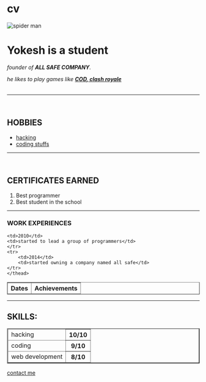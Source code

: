 # cv

<html>

<head>
    <meta charset="utf-8">
    <title>Yokesh's personal site</title>
</head>

<body>
 <table cellspacing="20">
     <tr>
         <img src="https://petsfoto.com/wp-content/uploads/2010/07/Dogs14.jpg" alt="spider man"        
         <td><h1>Yokesh is a student</h1>
         <p><em>founder of <strong>ALL SAFE COMPANY</strong>.</em></p>
             <p><em>he likes to play games like <strong><a href="https://en.wikipedia.org/wiki/Call_of_Duty">COD</a>,<a href="https://en.wikipedia.org/wiki/Clash_Royale"> clash royale</a></strong></em></p></td>
     </tr>
 </table>

 <hr size="5" noshade>
<br>
<h2> <strong> HOBBIES </strong></h2>
<ul>
    <li><a href="https://en.wikipedia.org/wiki/Certified_Ethical_Hacker">hacking</a></li>
    <li><a href="https://en.wikipedia.org/wiki/Coding">coding stuffs</a></li>
</ul>
<hr size="5" noshade>
<br>
<h2> <strong> CERTIFICATES EARNED </strong></h2>
<ol>
    <li>Best programmer</li>
    <li>Best student in the school</li>
</ol>
 <hr size="5" noshade>
<h3>WORK EXPERIENCES</h3>
<table border="1">
    <thead>
    <tr>
        <th>Dates</th>
        <th>Achievements</th>
    </tr>

    <td>2010</td>
    <td>started to lead a group of programmers</td>
    </tr>
    <tr>
        <td>2014</td>
        <td>started owning a company named all safe</td>
    </tr>
    </thead>
</table>
 <hr size="5" noshade>

<h2><strong>SKILLS:</strong></h2>

<table border="2">
    <thead>
    <tr>
        <td>hacking</td>
        <th>10/10</th>
    </tr>
    <tr>
        <td>coding</td>
         <th>9/10</th>
    </tr>
    <tr>
        <td>web development</td>
        <th>8/10</th>
    </tr>
    </thead>
    </table>

 <a href="contact me.html">contact me</a>
